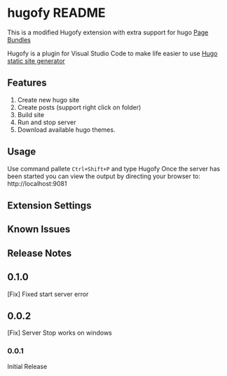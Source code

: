 # hugofy README

This is a modified Hugofy extension with extra support for hugo [Page Bundles](https://gohugo.io/content-management/page-bundles/)

Hugofy is a plugin for Visual Studio Code to make life easier to use [Hugo static site generator](http://gohugo.io)

## Features

1. Create new hugo site
2. Create posts (support right click on folder)
3. Build site
4. Run and stop server
5. Download available hugo themes.

## Usage

Use command pallete ```Ctrl+Shift+P``` and type Hugofy
Once the server has been started you can view the output by directing your browser to: http://localhost:9081

## Extension Settings

## Known Issues

## Release Notes

## 0.1.0

[Fix] Fixed start server error

## 0.0.2

[Fix] Server Stop works on windows

### 0.0.1

Initial Release
